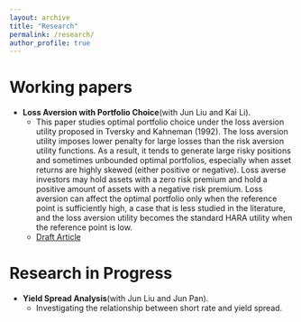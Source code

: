 ```yaml
---
layout: archive
title: "Research"
permalink: /research/
author_profile: true
---
```



# Working papers

- **Loss Aversion with Portfolio Choice**(with Jun Liu and Kai Li).
  - This paper studies optimal portfolio choice under the loss aversion utility proposed in Tversky and Kahneman (1992). The loss aversion utility imposes lower penalty for large losses than the risk aversion utility functions. As a result, it tends to generate large risky positions and sometimes unbounded optimal portfolios, especially when asset returns are highly skewed (either positive or negative). Loss averse investors may hold assets with a zero risk premium and hold a positive amount of assets with a negative risk premium. Loss aversion can affect the optimal portfolio only when the reference point is sufficiently high, a case that is less studied in the literature, and the loss aversion utility becomes the standard HARA utility when the reference point is low.
  - [Draft Article](../files/paper/loss_aversion.pdf)

# Research in Progress

- **Yield Spread Analysis**(with Jun Liu and Jun Pan).
  - Investigating the relationship between short rate and yield spread.
